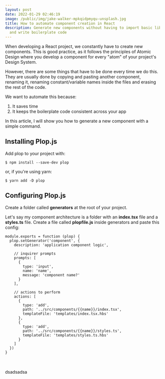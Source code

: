 ```yaml
---
layout: post
date: 2022-01-29 02:46:19
image: /public/img/jake-walker-mpkqidpmyqu-unsplash.jpg
title: How to automate component creation in React
description: Generate new components without having to import basic libraries
  and write boilerplate code
---
```

When developing a React project, we constantly have to create new components. This is good practice, as it follows the principles of Atomic Design where you develop a component for every "atom" of your project's Design System.

However, there are some things that have to be done every time we do this. They are usually done by copying and pasting another component, renaming it, renaming constant/variable names inside the files and erasing the rest of the code.

We want to automate this because:

1. It saves time
2. It keeps the boilerplate code consistent across your app

In this article, I will show you how to generate a new component with a simple command.

## Installing Plop.js

Add plop to your project with:

```
$ npm install --save-dev plop
```

or, if you're using yarn:

```
$ yarn add -D plop
```

## Configuring Plop.js

Create a folder called **generators** at the root of your project.

Let's say my component architecture is a folder with an **index.tsx** file and a **styles.ts** file. Create a file called **plopfile.js** inside generators and paste this config:

```
module.exports = function (plop) {
  plop.setGenerator('component', {
    description: 'application component logic',

    // inquirer prompts
    prompts: [
      {
        type: 'input',
        name: 'name',
        message: 'component name?'
      }
    ],

    // actions to perform
    actions: [
      {
        type: 'add',
        path: '../src/components/{{name}}/index.tsx',
        templateFile: 'templates/index.tsx.hbs'
      },
      {
        type: 'add',
        path: '../src/components/{{name}}/styles.ts',
        templateFile: 'templates/styles.ts.hbs'
      }
    ]
  })
}
```

\
\
dsadsadsa
